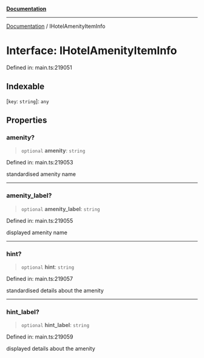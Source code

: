[**Documentation**](../README.md)

***

[Documentation](../README.md) / IHotelAmenityItemInfo

# Interface: IHotelAmenityItemInfo

Defined in: main.ts:219051

## Indexable

\[`key`: `string`\]: `any`

## Properties

### amenity?

> `optional` **amenity**: `string`

Defined in: main.ts:219053

standardised amenity name

***

### amenity\_label?

> `optional` **amenity\_label**: `string`

Defined in: main.ts:219055

displayed amenity name

***

### hint?

> `optional` **hint**: `string`

Defined in: main.ts:219057

standardised details about the amenity

***

### hint\_label?

> `optional` **hint\_label**: `string`

Defined in: main.ts:219059

displayed details about the amenity
